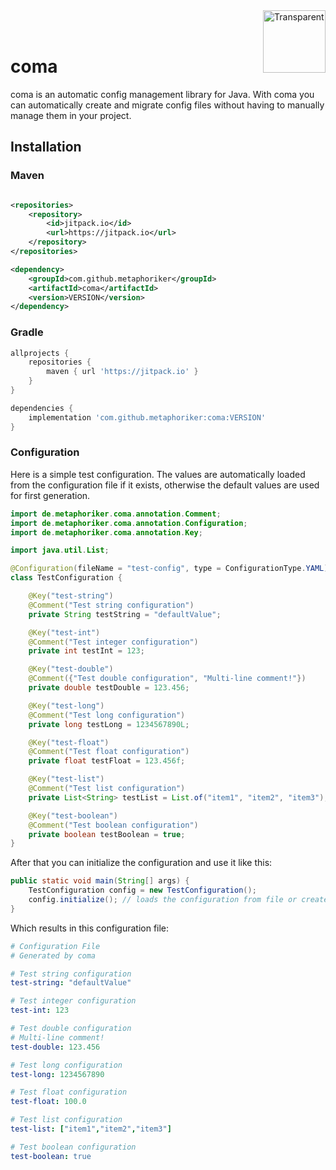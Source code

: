 <img src="https://github.com/user-attachments/assets/eea2b422-1ea0-44ac-b1b6-22070de6f363" alt="Transparent" width="100" height="100" align="right" />
<br><br>

# coma

coma is an automatic config management library for Java.
With coma you can automatically create and migrate config files without having to manually manage them in your project.

## Installation

### Maven

```xml

<repositories>
    <repository>
        <id>jitpack.io</id>
        <url>https://jitpack.io</url>
    </repository>
</repositories>

<dependency>
    <groupId>com.github.metaphoriker</groupId>
    <artifactId>coma</artifactId>
    <version>VERSION</version>
</dependency>
```

### Gradle

```groovy
allprojects {
    repositories {
        maven { url 'https://jitpack.io' }
    }
}

dependencies {
    implementation 'com.github.metaphoriker:coma:VERSION'
}
```

### Configuration

Here is a simple test configuration. The values are automatically loaded from the configuration file if it exists,
otherwise the default values are used for first generation.

```java
import de.metaphoriker.coma.annotation.Comment;
import de.metaphoriker.coma.annotation.Configuration;
import de.metaphoriker.coma.annotation.Key;

import java.util.List;

@Configuration(fileName = "test-config", type = ConfigurationType.YAML)
class TestConfiguration {

    @Key("test-string")
    @Comment("Test string configuration")
    private String testString = "defaultValue";

    @Key("test-int")
    @Comment("Test integer configuration")
    private int testInt = 123;

    @Key("test-double")
    @Comment({"Test double configuration", "Multi-line comment!"})
    private double testDouble = 123.456;

    @Key("test-long")
    @Comment("Test long configuration")
    private long testLong = 1234567890L;

    @Key("test-float")
    @Comment("Test float configuration")
    private float testFloat = 123.456f;

    @Key("test-list")
    @Comment("Test list configuration")
    private List<String> testList = List.of("item1", "item2", "item3");

    @Key("test-boolean")
    @Comment("Test boolean configuration")
    private boolean testBoolean = true;
}
```

After that you can initialize the configuration and use it like this:

```java
public static void main(String[] args) {
    TestConfiguration config = new TestConfiguration();
    config.initialize(); // loads the configuration from file or creates a new one
}
```

Which results in this configuration file:

```yaml
# Configuration File
# Generated by coma

# Test string configuration
test-string: "defaultValue"

# Test integer configuration
test-int: 123

# Test double configuration
# Multi-line comment!
test-double: 123.456

# Test long configuration
test-long: 1234567890

# Test float configuration
test-float: 100.0

# Test list configuration
test-list: ["item1","item2","item3"]

# Test boolean configuration
test-boolean: true
```
